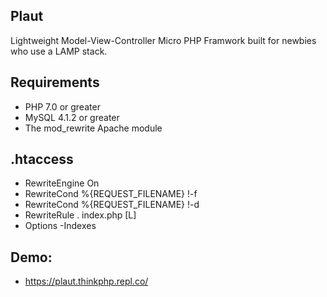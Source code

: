 ## Plaut

Lightweight Model-View-Controller Micro PHP Framwork built for newbies who use a LAMP stack.

## Requirements

* PHP 7.0 or greater
* MySQL 4.1.2 or greater
* The mod_rewrite Apache module

## .htaccess
* RewriteEngine On
* RewriteCond %{REQUEST_FILENAME} !-f
* RewriteCond %{REQUEST_FILENAME} !-d
* RewriteRule . index.php [L]
* Options -Indexes

## Demo:

* https://plaut.thinkphp.repl.co/
